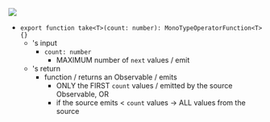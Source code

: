 ![](/apps/rxjs.dev/src/assets/images/marble-diagrams/take.png)

* `export function take<T>(count: number): MonoTypeOperatorFunction<T> {}`
  * 's input
    * `count: number`
      * MAXIMUM number of `next` values / emit
  * 's return
    * function / returns an Observable / emits
      * ONLY the FIRST `count` values / emitted by the source Observable, OR
      * if the source emits < `count` values -> ALL values from the source

